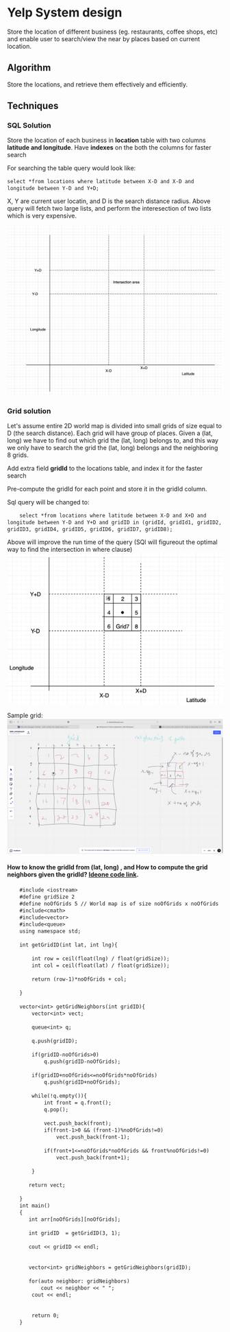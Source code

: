 # Yelp System design
Store the location of different business (eg. restaurants, coffee shops, etc) and enable user to search/view the near by places based on current location.
##  Algorithm
Store the locations, and retrieve them effectively and efficiently.

## Techniques

### SQL Solution
Store the location of each business in **location** table with two columns **latitude and longitude**. Have **indexes** on the both the columns for faster search

For searching the table query would look like:

    select *from locations where latitude between X-D and X-D and longitude between Y-D and Y+D;
    
X, Y are current user locatin, and D is the search distance radius. Above query will fetch two large lists, and perform the interesection of two lists which is very expensive.

![Tux, the Linux mascot](/assets/3.png)


### Grid solution
Let's assume entire 2D world map is divided into small grids of size equal to D (the search distance). Each grid will have group of places. Given a (lat, long) we have to find out which grid the (lat, long) belongs to, and this way we only have to search the grid the (lat, long) belongs and the neighboring 8 grids.

Add extra field **gridId** to the locations table, and index it for the faster search

Pre-compute the gridId for each point and store it in the gridId column.

Sql query will be changed to:

        select *from locations where latitude between X-D and X+D and longitude between Y-D and Y+D and gridID in (gridId, gridId1, gridID2, gridID3, gridID4, gridID5, gridID6, gridID7, gridID8);
        
Above will improve the run time of the query (SQl will figureout the optimal way to find the intersection in where clause)
 ![Tux, the Linux mascot](/assets/5.png)


 Sample grid:
 ![Tux, the Linux mascot](/assets/4.png)
 
     
 #### How to know the gridId from (lat, long) , and How to compute the grid neighbors given the gridId? [Ideone code link](https://ideone.com/rc15jv).
      
        #include <iostream>
        #define gridSize 2
        #define noOfGrids 5 // World map is of size noOfGrids x noOfGrids
        #include<cmath>
        #include<vector>
        #include<queue>
        using namespace std;

        int getGridID(int lat, int lng){

            int row = ceil(float(lng) / float(gridSize));
            int col = ceil(float(lat) / float(gridSize)); 

            return (row-1)*noOfGrids + col;

        }

        vector<int> getGridNeighbors(int gridID){
            vector<int> vect;

            queue<int> q;

            q.push(gridID);

            if(gridID-noOfGrids>0)
                q.push(gridID-noOfGrids);

            if(gridID+noOfGrids<=noOfGrids*noOfGrids)
                q.push(gridID+noOfGrids);

            while(!q.empty()){
                int front = q.front();
                q.pop();

                vect.push_back(front);
                if(front-1>0 && (front-1)%noOfGrids!=0)
                    vect.push_back(front-1);

                if(front+1<=noOfGrids*noOfGrids && front%noOfGrids!=0)
                    vect.push_back(front+1);

            }

           return vect;

        }
        int main()
        {
           int arr[noOfGrids][noOfGrids];

           int gridID  = getGridID(3, 1);

           cout << gridID << endl;


           vector<int> gridNeighbors = getGridNeighbors(gridID);

           for(auto neighbor: gridNeighbors)
               cout << neighbor << " ";
            cout << endl;


            return 0;
        }
 
